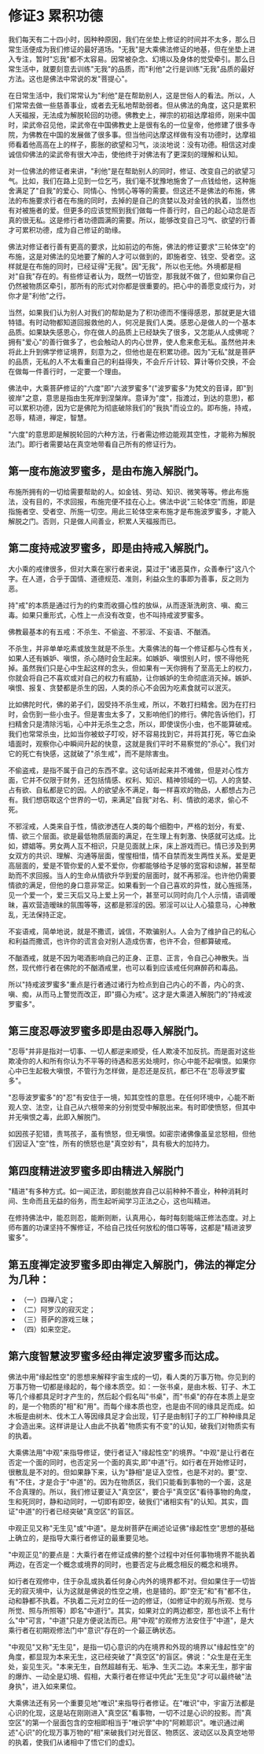 # 修证3 累积功德

我们每天有二十四小时，因种种原因，我们在坐垫上修证的时间并不太多，那么日常生活便成为我们修证的最好道场。"无我"是大乘佛法修证的地基，但在坐垫上进入专注，暂时"忘我"都不太容易。因常被杂念、幻境以及身体的觉受牵引。那么日常生活中，就要刻意去训练"无我"的品质，而"利他"之行是训练"无我"品质的最好方法。这也是佛法中常说的发"菩提心"。

在日常生活中，我们常常认为"利他"是在帮助别人，这是世俗人的看法。所以，人们常常去做一些慈善事业，或者去无私地帮助弱者。但从佛法的角度，这只是累积人天福报，无法成为解脱轮回的功德。佛教史上，禅宗的初祖达摩祖师，刚来中国时，梁武帝召见他，梁武帝在中国佛教史上是很有名的一位皇帝，他修建了很多寺院，为佛教在中国的发展做了很多事。但当他问达摩这样做有没有功德时，达摩祖师看着他高高在上的样子，膨胀的欲望和习气，淡淡地说：没有功德。相信这对虔诚信仰佛法的梁武帝有很大冲击，使他终于对佛法有了更深刻的理解和认知。

对一位佛法的修证者来讲，"利他"是在帮助别人的同时，修证、改变自己的欲望习气。比如，我们在路上见到一位乞丐，我们毫不犹豫地施舍了一点钱给他，这种施舍满足了"自我"的爱心、同情心、怜悯心等等的需要。但这还不是佛法的布施，佛法的布施要求行者在布施的同时，去掉的是自己的贪婪以及对金钱的执着，当然也有对被施者的爱。但更多的应该觉照到我们做每一件善行时，自己的起心动念是否真的很无私。这是修行者功德圆满的需要。所以，能够改变自己习气、欲望的行善才可累积功德，成为自己修证的助缘。

佛法对修证者行善有更高的要求，比如前边的布施，佛法的修证要求"三轮体空"的布施，这是对佛法的见地要了解的人才可以做到的，即施者空、钱空、受者空。这样就是在布施的同时，已经证得"无我"。因"无我"，所以也无他。外境都是相对"自我"存在的。有些修证者认为，既然一切皆空，那我就不做了，但如果你自己仍然被物质区牵引，那所有的形式对你都是很重要的。把心中的善愿变成行为，对你才是"利他"之行。

当然，如果我们认为别人对我们的帮助是为了积功德而不懂得感恩，那就更是大错特错。有时动物都知道回报救他的人，何况是我们人类。感恩心是做人的一个基本品质。如果缺失感恩心，你在做人的品质上已经缺失了很多，又怎能从人成佛呢？拥有"爱心"的善行做多了，也会触动人的内心世界，使人愈来愈无私。虽然他并未将此上升到佛学修证境界，刻意为之，但他也是在积累功德。因为"无私"就是菩萨的品质，无私的人不太看重自己的利益得失，不会斤斤计较、算计等价交换，不会在做每一件善行时，一定要一个理由。

佛法中，大乘菩萨修证的"六度"即"六波罗蜜多"("波罗蜜多"为梵文的音译，即"到彼岸"之意，意思是指由生死岸到涅槃岸。意译为"度"，指渡过，到达的意思)，都可以累积功德，因为它是佛陀为彻底破除我们的"我执"而设立的。即布施，持戒，忍辱，精进，禅定，智慧。

"六度"的意思即是解脱轮回的六种方法，行者需边修边能观其空性，才能称为解脱法门。即行者需要站在真空地带看自己所有的修证行为。

## 第一度布施波罗蜜多，是由布施入解脱门。
布施所拥有的一切给需要帮助的人。如金钱、劳动、知识、微笑等等。修此布施法，没有目的，不求回报，布施完便不挂在心上。佛法中说"三轮体空"而施，即是指施者空、受者空、所施一切空。用此三轮体空来布施才是布施波罗蜜多，才能入解脱之门。否则，只是做人间善业，积累人天福报而已。

## 第二度持戒波罗蜜多，即是由持戒入解脱门。

大小乘的戒律很多，但对大乘在家行者来说，莫过于"诸恶莫作，众善奉行"这八个字。在人道，合乎于国情、道德规范、准则，利益众生的事即为善事，反之则为恶。

持"戒"的本质是通过行为的约束而收摄心性的放纵，从而逐渐洗刷贪、嗔、痴三毒。如果只重形式，心性上一点没有改变，也不叫持戒波罗蜜多。

佛教最基本的有五戒：不杀生、不偷盗、不邪淫、不妄语、不酗酒。

不杀生，并非单单吃素或放生就是不杀生。大乘佛法的每一个修证都与心性有关，如果人还有嫉妒、嗔恨，杀心随时会生起来。如嫉妒、嗔恨别人时，恨不得他死掉。虽然我们只是心中生起这样的念头，但如果有一天你拥有了至高无上的权力，你就会将自己不喜欢或对自己的权力有威胁，让你嫉妒的生命彻底消灭掉。嫉妒、嗔恨、报复、贪婪都是杀生的因，人类的杀心不会因为吃素食就可以泯灭。

比如佛陀时代，佛的弟子们，因受持不杀生戒，所以，不敢打扫精舍。因为在打扫时，会伤到一些小虫子。但是害虫太多了，又影响他们的修行。佛陀告诉他们，打扫精舍只是清除污垢，心中并无杀生之念，所以，即使误伤小虫，也不能算破戒。我们也常常杀虫，比如当你被蚊子叮咬，好不容易找到它，并将其打死，等它血染墙面时，观察你心中瞬间升起的快意，这就是我们平时不易察觉的"杀心"。我们对它的死亡有快感，这就破了"杀生戒"，而不是除害虫。

不偷盗戒，是指不属于自己的东西不拿。这句话听起来并不难做，但是对心性方面，它并不仅限于财务，还包括情感、权利、知识、精神领域的一切。人的贪婪、占有欲、自私都是它的因。人的欲望永不满足，每一样喜欢的物品，人都想占为己有。我们想窃取这个世界的一切，来满足"自我"对名、利、情欲的渴求，偷心不死。

不邪淫戒，人类来自于性，情欲渗透在人类的每个细胞中，严格的划分，有爱、情、欲三个层面。欲是最低物质层面的满足，在生理上有刺激、快感就可达成。比如，嫖娼等。男女两人互不相识，只是见面就上床，床上游戏而已。情已涉及到男女双方的共识、理解、沟通等层面，惺惺相惜，情不自禁而发生两性关系。爱是更高层面的，爱是不管你爱的人爱不爱你，你都能够给予足够的宽容和谅解，甚至帮助而不求回报。当人的生命从情欲升华到爱的层面时，就不再邪淫。也许他仍需要情欲的满足，但他的身口意非常正。如果看到一个自己喜欢的异性，就心旌摇荡，见一个爱一个，爱三天后又马上爱上另一个，甚至可以同时向几个人示情，语调暧昧，喜欢营造暧昧的氛围等等，这都是邪淫的因。邪淫可以让人心猿意马，心神散乱，无法保持正定。

不妄语戒，简单地说，就是不撒谎，诚信，不欺骗别人。人会为了维护自己的私心和利益而撒谎，也许你的谎言会对别人造成伤害，也许不会，但都算破戒。

不酗酒戒，就是不因为喝酒影响自己的正身、正意、正言，令自己心神散失。当然，现代修行者在佛陀的不酗酒戒里，也可以看到应该戒任何麻醉药和毒品。

所以"持戒波罗蜜多"重点是行者通过诸行为检点到自己内心的不善，内心的贪、嗔、痴，从而马上警觉而改正，即"摄心为戒"。这才是大乘道入解脱门的"持戒波罗蜜多"。

## 第三度忍辱波罗蜜多即是由忍辱入解脱门。

"忍辱"并非是指对一切事、一切人都逆来顺受，任人欺凌不加反抗。而是面对这些欺凌你的人和所有你认为不平等的待遇和恶劣处境时，你心中能不起嗔恨。如果你心中已生起极大嗔恨，不管行为怎样做，是忍还是反抗，都已不在"忍辱波罗蜜多"。

"忍辱波罗蜜多"的"忍"有安住于一境，知其空性的意思。在任何环境中，心能不断观人空、法空，让自己从六根带来的分别觉受中解脱出来。有时即使愤怒，但其中并无嗔恨之毒，此即入解脱门。

如因孩子犯错，责骂孩子，虽有愤怒，但无嗔恨。如密宗诸佛像虽呈忿怒相，但他们因证入"空"性，所有的愤怒也是"真空妙有"，具有极大的加持力。

## 第四度精进波罗蜜多即由精进入解脱门

"精进"有多种方式。如一闻正法，即刻能放弃自己以前种种不善业，种种消耗时间、生命而且无益的俗务，而生起听闻学习正法之心，这也叫精进。

在修持佛法中，能忍则忍，能断则断，认真用心，每时每刻能端正修法态度。对上师布置的功课坚持不懈修证，不给自己找任何放松的借口等等，这都是"精进波罗蜜多"。

## 第五度禅定波罗蜜多即由禅定入解脱门，佛法的禅定分为几种：

-   （一）四禅八定；
-   （二）阿罗汉的寂灭定；
-   （三）菩萨的游戏三昧；
-   （四）如来空定。

## 第六度智慧波罗蜜多经由禅定波罗蜜多而达成。

佛法中用"缘起性空"的思想来解释宇宙生成的一切，看人类的万事万物。你见到的万事万物一切都是缘起的，每个缘本质空。如：一张书桌，是由木板、钉子、木工等几个缘都具足时才产生的，然后起个假名叫"书桌"，而"书桌"的存在本质上是空的，是一个物质的"相"和"用"。而每个缘本质也空，也是由不同的缘具足而成。如木板是由树木、伐木工人等因缘具足才会出现，钉子是由制钉子的工厂种种缘具足才会造出来。这样讲是让人由此不执着"物质实有不变"的认知，破我们对物质实有的执着。

大乘佛法用"中观"来指导修证，使行者证入"缘起性空"的境界。"中观"是让行者在否定一个面的同时，也否定另一个面的真实,即"中道"行。如行者在开始修证时，很散乱是不对的。但如果静下来，认为"静相"是证入空性，也是不对的。要"空、有"不住，才是合于"中道"的。因为在物质区，我们只能看到事物的一个面，这是不合真理的。所以，我们修证要证入"真空区"，要合乎"真空区"看待事物的角度，生和死同时，静和动同时，一切即有即空，破我们"诸相实有"的认知。其实，圆证"中道"的行者已经突破"真空区"的盲区。

中观正见又称"无生见"或"中道"。是龙树菩萨在阐述论证佛"缘起性空"思想的基础上确立的，是指导大乘行者修证的最重要见地。

"中观正见"的要点是：大乘行者在修证成佛的整个过程中对任何事物境界不能执着两边，在否定一个概念或境界的同时，也要否定与此概念相反的概念和境界。

如行者在观修中，住于杂乱或执着任何身心内外的境界都不对。但如果住于一切皆无的寂灭境中，认为这就是佛说的性空之境，也是错的。即"空无"和"有"都不住，动和静都不执着。不执着二元对立的任一边的修证，（如修证中的观与所观、觉与所觉、照与所照等）即名"中道行"。其实，如果对立的两边都空，那也谈不上有什么"中"可言，"中道"只是方便说法而已。用"中观"的观修方法安住于"中道"，是大乘行者在初期观修法门中"意识"存在的一个最正确状态。

"中观见"又称"无生见"，是指一切心意识的内在境界和外现的境界以"缘起性空"的角度，都显现为本来无生，这已经突破了"真空区"的盲区。佛说："众生是在无生处，妄见生灭。"本来无生，自然超越有无、垢净、生灭二边。本来无生，那宇宙的爆炸、一动全是幻境、假相，大乘行者在修证中凭此"无生见"才可以最终破"法身执"，进入如来果位。

大乘佛法还有另一个重要见地"唯识"来指导行者修证。在"唯识"中，宇宙万法都是心识的化现，这是站在刚刚进入"真空区"看事物，一切不过是心识的投影。而"真空区"的第一个层面包含的空相即相当于"唯识学"中的"阿赖耶识"。唯识通过阐述"心识"的化现万事万物的"相"来破我们对光音区、物质区、波动区以及真空地带的执着，使我们从诸相中了悟它们的虚幻。
